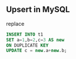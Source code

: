 ## Upsert in MySQL

replace





```sql
INSERT INTO t1 
SET a=1,b=2,c=3 AS new 
ON DUPLICATE KEY 
UPDATE c = new.a+new.b;
```

